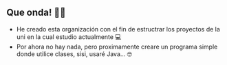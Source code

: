 ## Que onda! 🙋‍♂️
- He creado esta organización con el fin de estructrar los proyectos de la uni en la cual estudio actualmente 💻
- Por ahora no hay nada, pero proximamente creare un programa simple donde utilice clases, sisi, usaré Java... 🤓
<!--

**Here are some ideas to get you started:**

🙋‍♀️ A short introduction - what is your organization all about?
🌈 Contribution guidelines - how can the community get involved?
👩‍💻 Useful resources - where can the community find your docs? Is there anything else the community should know?
🍿 Fun facts - what does your team eat for breakfast?
🧙 Remember, you can do mighty things with the power of [Markdown](https://docs.github.com/github/writing-on-github/getting-started-with-writing-and-formatting-on-github/basic-writing-and-formatting-syntax)
-->
